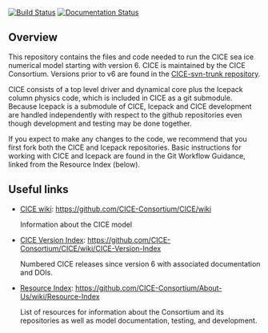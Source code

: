 [![Build Status](https://travis-ci.org/CICE-Consortium/CICE.svg?branch=master)](https://travis-ci.org/CICE-Consortium/CICE)
[![Documentation Status](https://readthedocs.org/projects/cice-consortium-cice/badge/?version=master)](http://cice-consortium-cice.readthedocs.io/en/master/?badge=master)

## Overview
This repository contains the files and code needed to run the CICE sea ice numerical model starting with version 6. CICE is maintained by the CICE Consortium. Versions prior to v6 are found in the [CICE-svn-trunk repository](https://github.com/CICE-Consortium/CICE-svn-trunk).

CICE consists of a top level driver and dynamical core plus the Icepack column physics code, which is included in CICE as a git submodule.  Because Icepack is a submodule of CICE, Icepack and CICE development are handled independently with respect to the github repositories even though development and testing may be done together. 

If you expect to make any changes to the code, we recommend that you first fork both the CICE and Icepack repositories. Basic instructions for working with CICE and Icepack are found in the Git Workflow Guidance, linked from the Resource Index (below).

## Useful links
* [CICE wiki](https://github.com/CICE-Consortium/CICE/wiki): https://github.com/CICE-Consortium/CICE/wiki

   Information about the CICE model

* [CICE Version Index](https://github.com/CICE-Consortium/CICE/wiki/CICE-Version-Index): https://github.com/CICE-Consortium/CICE/wiki/CICE-Version-Index

   Numbered CICE releases since version 6 with associated documentation and DOIs. 

* [Resource Index](https://github.com/CICE-Consortium/About-Us/wiki/Resource-Index): https://github.com/CICE-Consortium/About-Us/wiki/Resource-Index

   List of resources for information about the Consortium and its repositories as well as model documentation, testing, and development.
